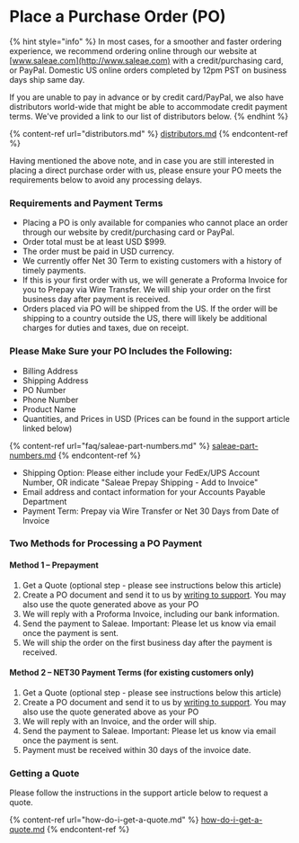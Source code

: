 # Place a Purchase Order (PO)

{% hint style="info" %}
In most cases, for a smoother and faster ordering experience, we recommend ordering online through our website at [www.saleae.com](http://www.saleae.com) with a credit/purchasing card, or PayPal. Domestic US online orders completed by 12pm PST on business days ship same day.&#x20;

If you are unable to pay in advance or by credit card/PayPal, we also have distributors world-wide that might be able to accommodate credit payment terms. We've provided a link to our list of distributors below.
{% endhint %}

{% content-ref url="distributors.md" %}
[distributors.md](distributors.md)
{% endcontent-ref %}

Having mentioned the above note, and in case you are still interested in placing a direct purchase order with us, please ensure your PO meets the requirements below to avoid any processing delays.

### Requirements and Payment Terms

* Placing a PO is only available for companies who cannot place an order through our website by credit/purchasing card or PayPal.
* Order total must be at least USD $999.
* The order must be paid in USD currency.
* We currently offer Net 30 Term to existing customers with a history of timely payments.&#x20;
* If this is your first order with us, we will generate a Proforma Invoice for you to Prepay via Wire Transfer. We will ship your order on the first business day after payment is received.
* Orders placed via PO will be shipped from the US. If the order will be shipping to a country outside the US, there will likely be additional charges for duties and taxes, due on receipt.&#x20;

### Please Make Sure your PO Includes the Following:

* Billing Address
* Shipping Address
* PO Number
* Phone Number
* Product Name
* Quantities, and Prices in USD (Prices can be found in the support article linked below)

{% content-ref url="faq/saleae-part-numbers.md" %}
[saleae-part-numbers.md](faq/saleae-part-numbers.md)
{% endcontent-ref %}

* Shipping Option: Please either include your FedEx/UPS Account Number, OR indicate "Saleae Prepay Shipping - Add to Invoice"
* Email address and contact information for your Accounts Payable Department
* Payment Term: Prepay via Wire Transfer or Net 30 Days from Date of Invoice&#x20;

### Two Methods for Processing a PO Payment

#### Method 1 – Prepayment

1. Get a Quote (optional step - please see instructions below this article)
2. Create a PO document and send it to us by [writing to support](https://contact.saleae.com/hc/en-us/requests/new)​. You may also use the quote generated above as your PO
3. We will reply with a Proforma Invoice, including our bank information.
4. Send the payment to Saleae. Important: Please let us know via email once the payment is sent.
5. We will ship the order on the first business day after the payment is received.

#### Method 2 – NET30 Payment Terms (for existing customers only)

1. Get a Quote (optional step - please see instructions below this article)
2. Create a PO document and send it to us by [writing to support](https://contact.saleae.com/hc/en-us/requests/new). You may also use the quote generated above as your PO
3. We will reply with an Invoice, and the order will ship.
4. Send the payment to Saleae. Important: Please let us know via email once the payment is sent.
5. Payment must be received within 30 days of the invoice date.

### **Getting a Quote**

Please follow the instructions in the support article below to request a quote.

{% content-ref url="how-do-i-get-a-quote.md" %}
[how-do-i-get-a-quote.md](how-do-i-get-a-quote.md)
{% endcontent-ref %}



